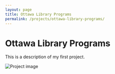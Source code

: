 ```yaml
---
layout: page
title: Ottawa Library Programs
permalink: /projects/ottawa-library-programs/
---
```


# Ottawa Library Programs

This is a description of my first project.

![Project image](https://via.placeholder.com/600x300?text=Project+1)

